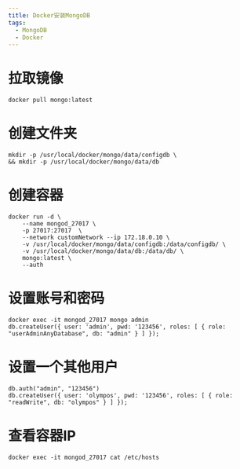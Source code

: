 ```yaml
---
title: Docker安装MongoDB
tags:
  - MongoDB
  - Docker
---
```


# 拉取镜像
```shell script
docker pull mongo:latest
```

# 创建文件夹
```shell script
mkdir -p /usr/local/docker/mongo/data/configdb \
&& mkdir -p /usr/local/docker/mongo/data/db
```

# 创建容器
```shell script
docker run -d \
    --name mongod_27017 \
    -p 27017:27017  \
    --network customNetwork --ip 172.18.0.10 \
    -v /usr/local/docker/mongo/data/configdb:/data/configdb/ \
    -v /usr/local/docker/mongo/data/db:/data/db/ \
    mongo:latest \
    --auth 
```

# 设置账号和密码
```shell script
docker exec -it mongod_27017 mongo admin
db.createUser({ user: 'admin', pwd: '123456', roles: [ { role: "userAdminAnyDatabase", db: "admin" } ] });	
```

# 设置一个其他用户
```shell script
db.auth("admin", "123456")
db.createUser({ user: 'olympos', pwd: '123456', roles: [ { role: "readWrite", db: "olympos" } ] });
```

# 查看容器IP
```shell script
docker exec -it mongod_27017 cat /etc/hosts
```

	 

